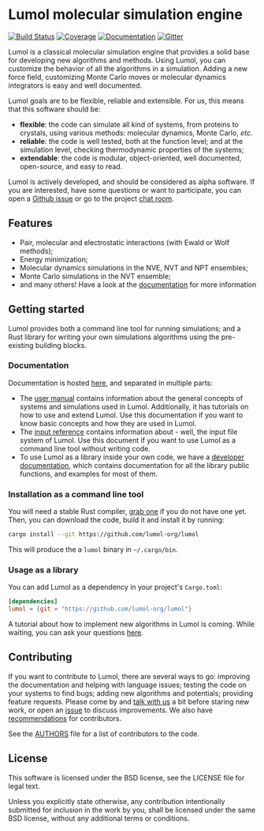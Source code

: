 # Lumol molecular simulation engine

[![Build Status](https://travis-ci.org/lumol-org/lumol.svg?branch=master)](https://travis-ci.org/lumol-org/lumol)
[![Coverage](https://codecov.io/gh/lumol-org/lumol/branch/master/graph/badge.svg)](https://codecov.io/gh/lumol-org/lumol)
[![Documentation](https://img.shields.io/badge/documentation-latest-brightgreen.svg)](https://lumol-org.github.io/lumol/latest/index.html)
[![Gitter](https://badges.gitter.im/lumol-org/lumol.svg)](https://gitter.im/lumol-org/lumol)

Lumol is a classical molecular simulation engine that provides a solid base for
developing new algorithms and methods. Using Lumol, you can customize the
behavior of all the algorithms in a simulation. Adding a new force field,
customizing Monte Carlo moves or molecular dynamics integrators is easy and well
documented.

Lumol goals are to be flexible, reliable and extensible. For us, this means that
this software should be:

- **flexible**: the code can simulate all kind of systems, from proteins to
  crystals, using various methods: molecular dynamics, Monte Carlo, *etc.*
- **reliable**: the code is well tested, both at the function level; and at the
  simulation level, checking thermodynamic properties of the systems;
- **extendable**: the code is modular, object-oriented, well documented,
  open-source, and easy to read.

Lumol is actively developed, and should be considered as alpha software. If
you are interested, have some questions or want to participate, you can open a
[Github issue][issues] or go to the project [chat room][Gitter].

## Features

- Pair, molecular and electrostatic interactions (with Ewald or Wolf methods);
- Energy minimization;
- Molecular dynamics simulations in the NVE, NVT and NPT ensembles;
- Monte Carlo simulations in the NVT ensemble;
- and many others! Have a look at the [documentation](#documentation) for more
  information

## Getting started

Lumol provides both a command line tool for running simulations; and a Rust
library for writing your own simulations algorithms using the pre-existing
building blocks.

### Documentation

Documentation is hosted [here](http://lumol-org.github.io/lumol), and separated
in multiple parts:

- The [user manual][user_manual] contains information about the general
  concepts of systems and simulations used in Lumol. Additionally, it has
  tutorials on how to use and extend Lumol. Use this documentation if you want
  to know basic concepts and how they are used in Lumol.
- The [input reference][input_reference] contains information about - well,
  the input file system of Lumol.
  Use this document if you want to use Lumol as a command line tool
  without writing code.
- To use Lumol as a library inside your own code, we have a [developer
  documentation][devdoc], which contains documentation for all the library
  public functions, and examples for most of them.

### Installation as a command line tool

You will need a stable Rust compiler, [grab one][Rust] if you do not have one
yet. Then, you can download the code, build it and install it by running:

```bash
cargo install --git https://github.com/lumol-org/lumol
```

This will produce the a `lumol` binary in `~/.cargo/bin`.

### Usage as a library

You can add Lumol as a dependency in your project's `Cargo.toml`:

```toml
[dependencies]
lumol = {git = "https://github.com/lumol-org/lumol"}
```

A tutorial about how to implement new algorithms in Lumol is coming. While
waiting, you can ask your questions [here][Gitter].

## Contributing

If you want to contribute to Lumol, there are several ways to go: improving the
documentation and helping with language issues; testing the code on your systems
to find bugs; adding new algorithms and potentials; providing feature requests.
Please come by and [talk with us][Gitter] a bit before staring new work, or open
an [issue][issues] to discuss improvements. We also have
[recommendations][contributing] for contributors.

See the [AUTHORS](AUTHORS) file for a list of contributors to the code.

## License

This software is licensed under the BSD license, see the LICENSE file for legal
text.

Unless you explicitly state otherwise, any contribution intentionally submitted
for inclusion in the work by you, shall be licensed under the same BSD license,
without any additional terms or conditions.

[Rust]: https://www.rust-lang.org/downloads.html
[Gitter]: https://gitter.im/lumol-org/lumol
[issues]: https://github.com/lumol-org/lumol/issues/new
[contributing]: Contributing.md
[user_manual]: http://lumol-org.github.io/lumol/latest/book/
[input_reference]: http://lumol-org.github.io/lumol/latest/book/
[devdoc]: http://lumol-org.github.io/lumol/latest/lumol/
